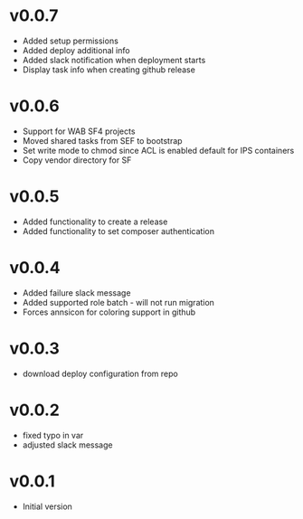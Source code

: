 # v0.0.7
* Added setup permissions
* Added deploy additional info
* Added slack notification when deployment starts
* Display task info when creating github release

# v0.0.6
* Support for WAB SF4 projects
* Moved shared tasks from SEF to bootstrap
* Set write mode to chmod since ACL is enabled default for IPS containers
* Copy vendor directory for SF

# v0.0.5
* Added functionality to create a release
* Added functionality to set composer authentication

# v0.0.4
* Added failure slack message
* Added supported role batch - will not run migration
* Forces annsicon for coloring support in github

# v0.0.3
* download deploy configuration from repo

# v0.0.2
* fixed typo in var
* adjusted slack message

# v0.0.1
* Initial version
